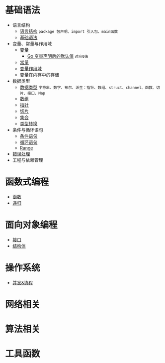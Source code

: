 # 基础语法
- 语言结构
  - [语言结构](https://www.runoob.com/go/go-program-structure.html) `package 包声明、import 引入包、main函数`
  - [基础语法](https://www.runoob.com/go/go-basic-syntax.html)
- 变量、常量与作用域
  - [变量](https://www.runoob.com/go/go-variables.html)
    - [Go 变量声明后的默认值](https://blog.csdn.net/benben_2015/article/details/78777454) `对应0值`
  - [常量](https://www.runoob.com/go/go-constants.html)
  - [变量作用域](https://www.runoob.com/go/go-scope-rules.html)
  - 变量在内存中的存储
- 数据类型
  - [数据类型](https://www.runoob.com/go/go-data-types.html) `字符串、数字、布尔、派生：指针、数组、struct、channel、函数、切片、接口、Map`
  - [数组](https://www.runoob.com/go/go-arrays.html)
  - [指针](https://www.runoob.com/go/go-pointers.html)
  - [切片](https://www.runoob.com/go/go-slice.html)
  - [集合](https://www.runoob.com/go/go-map.html)
  - [类型转换](https://www.runoob.com/go/go-type-casting.html)
- 条件与循环语句
  - [条件语句](https://www.runoob.com/go/go-decision-making.html)
  - [循环语句](https://www.runoob.com/go/go-loops.html)
  - [Range](https://www.runoob.com/go/go-range.html)
- [错误处理](https://www.runoob.com/go/go-error-handling.html)
- 工程与依赖管理

# 函数式编程
- [函数](https://www.runoob.com/go/go-functions.html)
- [递归](https://www.runoob.com/go/go-recursion.html)

# 面向对象编程
- [接口](https://www.runoob.com/go/go-interfaces.html)
- [结构体](https://www.runoob.com/go/go-structures.html)

# 操作系统
- [并发&协程](https://www.runoob.com/go/go-concurrent.html)

# 网络相关

# 算法相关

# 工具函数